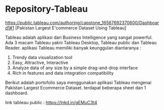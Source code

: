 # Repository-Tableau
https://public.tableau.com/authoring/capstone_16567692370600/Dashboard1#1
[Pakistan Largest E'commerce Dataset Using Tableau]

Tableau adalah aplikasi dari Business Intelligence yang sangat powerful. Ada 3 macam Tableau yakni Tableau Desktop, Tableau public dan Tableau Reader. aplikasi Tableau memiliki banyak keunggulan diantaranya :
1. Trendy data visualization tool
2. Easy, Attractive, Interactive
3. Analyze data of any size by a simple drag-and-drop interface
4. Rich in features and data integration compatibility

Berikut adalah portofolio saya menggunakan aplikasi Tableau mengenai Pakistan Largest Ecommerce Dataset. terdapat beberapa sheet dan 1 dashboard.

link tableau public : https://lnkd.in/gEMuC3t4
